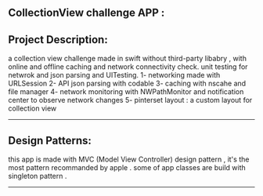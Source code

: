 CollectionView challenge APP :
------------------------------

Project Description:
-------------------
a collection view challenge made in swift without third-party libabry , with online and offline caching and network connectivity check.
unit testing for netwrok and json parsing and UITesting.
1- networking made with URLSession 
2- API json parsing with codable 
3- caching with nscahe and file manager 
4- network monitoring with  NWPathMonitor and notification center to observe network changes
5- pinterset layout : a custom layout for collection view

----------------------------------------------------------------------------------------------------------------------------------------
Design Patterns:
----------------
this app is made with MVC (Model View Controller) design pattern , it's the most pattern recommanded by apple . 
some of app classes are build with singleton pattern .

-----------------------------------------------------------------------------------------------------------------------------------------

